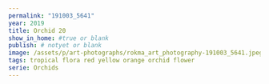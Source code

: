 ```yaml
---
permalink: "191003_5641"
year: 2019
title: Orchid 20
show_in_home: #true or blank
publish: # notyet or blank
image: /assets/p/art-photographs/rokma_art_photography-191003_5641.jpeg
tags: tropical flora red yellow orange orchid flower
serie: Orchids
---
```

